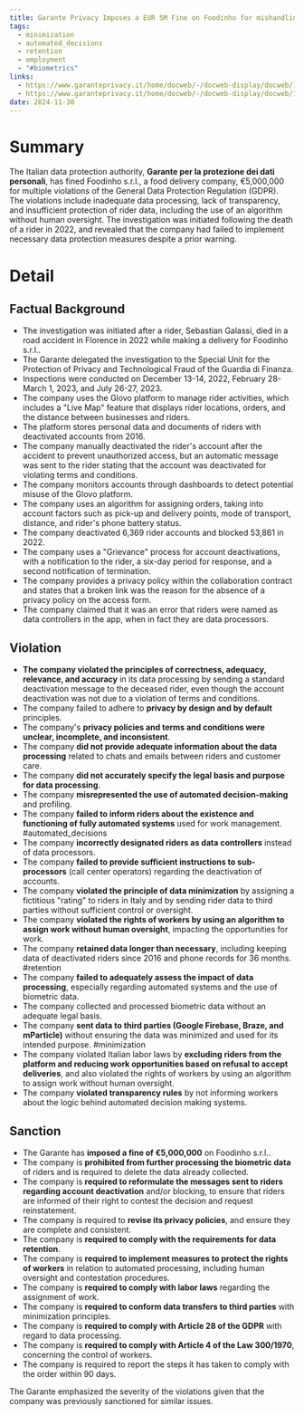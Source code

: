 ```yaml
---
title: Garante Privacy Imposes a EUR 5M Fine on Foodinho for mishandling rider data
tags:
  - minimization
  - automated_decisions
  - retention
  - employment
  - "#biometrics"
links:
  - https://www.garanteprivacy.it/home/docweb/-/docweb-display/docweb/10074840
  - https://www.garanteprivacy.it/home/docweb/-/docweb-display/docweb/10074601
date: 2024-11-30
---
```

# Summary

The Italian data protection authority, **Garante per la protezione dei dati personali**, has fined Foodinho s.r.l., a food delivery company, €5,000,000 for multiple violations of the General Data Protection Regulation (GDPR). The violations include inadequate data processing, lack of transparency, and insufficient protection of rider data, including the use of an algorithm without human oversight. The investigation was initiated following the death of a rider in 2022, and revealed that the company had failed to implement necessary data protection measures despite a prior warning.

# Detail

## Factual Background

- The investigation was initiated after a rider, Sebastian Galassi, died in a road accident in Florence in 2022 while making a delivery for Foodinho s.r.l..
- The Garante delegated the investigation to the Special Unit for the Protection of Privacy and Technological Fraud of the Guardia di Finanza.
- Inspections were conducted on December 13-14, 2022, February 28-March 1, 2023, and July 26-27, 2023.
- The company uses the Glovo platform to manage rider activities, which includes a "Live Map" feature that displays rider locations, orders, and the distance between businesses and riders.
- The platform stores personal data and documents of riders with deactivated accounts from 2016.
- The company manually deactivated the rider's account after the accident to prevent unauthorized access, but an automatic message was sent to the rider stating that the account was deactivated for violating terms and conditions.
- The company monitors accounts through dashboards to detect potential misuse of the Glovo platform.
- The company uses an algorithm for assigning orders, taking into account factors such as pick-up and delivery points, mode of transport, distance, and rider's phone battery status.
- The company deactivated 6,369 rider accounts and blocked 53,861 in 2022.
- The company uses a "Grievance" process for account deactivations, with a notification to the rider, a six-day period for response, and a second notification of termination.
- The company provides a privacy policy within the collaboration contract and states that a broken link was the reason for the absence of a privacy policy on the access form.
- The company claimed that it was an error that riders were named as data controllers in the app, when in fact they are data processors.

## Violation

- **The company violated the principles of correctness, adequacy, relevance, and accuracy** in its data processing by sending a standard deactivation message to the deceased rider, even though the account deactivation was not due to a violation of terms and conditions.
- The company failed to adhere to **privacy by design and by default** principles.
- The company's **privacy policies and terms and conditions were unclear, incomplete, and inconsistent**.
- The company **did not provide adequate information about the data processing** related to chats and emails between riders and customer care.
- The company **did not accurately specify the legal basis and purpose for data processing**.
- The company **misrepresented the use of automated decision-making** and profiling.
- The company **failed to inform riders about the existence and functioning of fully automated systems** used for work management. #automated_decisions 
- The company **incorrectly designated riders as data controllers** instead of data processors.
- The company **failed to provide sufficient instructions to sub-processors** (call center operators) regarding the deactivation of accounts.
- The company **violated the principle of data minimization** by assigning a fictitious "rating" to riders in Italy and by sending rider data to third parties without sufficient control or oversight.
- The company **violated the rights of workers by using an algorithm to assign work without human oversight**, impacting the opportunities for work.
- The company **retained data longer than necessary**, including keeping data of deactivated riders since 2016 and phone records for 36 months. #retention 
- The company **failed to adequately assess the impact of data processing**, especially regarding automated systems and the use of biometric data.
- The company collected and processed biometric data without an adequate legal basis.
- The company **sent data to third parties (Google Firebase, Braze, and mParticle)** without ensuring the data was minimized and used for its intended purpose. #minimization
- The company violated Italian labor laws by **excluding riders from the platform and reducing work opportunities based on refusal to accept deliveries**, and also violated the rights of workers by using an algorithm to assign work without human oversight.
- The company **violated transparency rules** by not informing workers about the logic behind automated decision making systems.

## Sanction

- The Garante has **imposed a fine of €5,000,000** on Foodinho s.r.l..
- The company is **prohibited from further processing the biometric data** of riders and is required to delete the data already collected.
- The company is **required to reformulate the messages sent to riders regarding account deactivation** and/or blocking, to ensure that riders are informed of their right to contest the decision and request reinstatement.
- The company is required to **revise its privacy policies**, and ensure they are complete and consistent.
- The company is **required to comply with the requirements for data retention**.
- The company is **required to implement measures to protect the rights of workers** in relation to automated processing, including human oversight and contestation procedures.
- The company is **required to comply with labor laws** regarding the assignment of work.
- The company is **required to conform data transfers to third parties** with minimization principles.
- The company is **required to comply with Article 28 of the GDPR** with regard to data processing.
- The company is **required to comply with Article 4 of the Law 300/1970**, concerning the control of workers.
- The company is required to report the steps it has taken to comply with the order within 90 days.

The Garante emphasized the severity of the violations given that the company was previously sanctioned for similar issues.